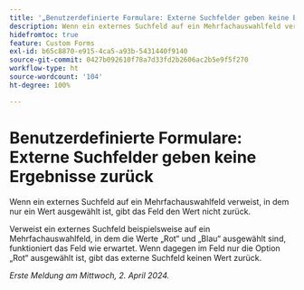 ```yaml
---
title: '„Benutzerdefinierte Formulare: Externe Suchfelder geben keine Ergebnisse zurück“'
description: Wenn ein externes Suchfeld auf ein Mehrfachauswahlfeld verweist, in dem nur ein Wert ausgewählt ist, gibt das Feld den Wert nicht zurück.
hidefromtoc: true
feature: Custom Forms
exl-id: b65c8870-e915-4ca5-a93b-5431440f9140
source-git-commit: 0427b092610f78a7d33fd2b2606ac2b5e9f5f270
workflow-type: ht
source-wordcount: '104'
ht-degree: 100%

---
```


# Benutzerdefinierte Formulare: Externe Suchfelder geben keine Ergebnisse zurück

Wenn ein externes Suchfeld auf ein Mehrfachauswahlfeld verweist, in dem nur ein Wert ausgewählt ist, gibt das Feld den Wert nicht zurück.

Verweist ein externes Suchfeld beispielsweise auf ein Mehrfachauswahlfeld, in dem die Werte „Rot“ und „Blau“ ausgewählt sind, funktioniert das Feld wie erwartet. Wenn dagegen im Feld nur die Option „Rot“ ausgewählt ist, gibt das externe Suchfeld keinen Wert zurück.

_Erste Meldung am Mittwoch, 2. April 2024._
